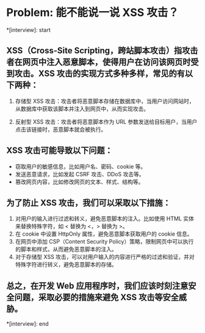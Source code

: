 # Problem: 能不能说一说 XSS 攻击？

\*[interview]: start

## XSS（**Cross-Site Scripting，跨站脚本攻击**）指攻击者在网页中注入恶意脚本，使得用户在访问该网页时受到攻击。XSS 攻击的实现方式多种多样，常见的有以下两种：

1. 存储型 XSS 攻击：攻击者将恶意脚本存储在数据库中，当用户访问网站时，从数据库中获取该脚本并注入到网页中，从而实现攻击。

2. 反射型 XSS 攻击：攻击者将恶意脚本作为 URL 参数发送给目标用户，当用户点击该链接时，恶意脚本就会被执行。

## XSS 攻击可能导致以下问题：

- 窃取用户的敏感信息，比如用户名、密码、cookie 等。
- 发送恶意请求，比如发起 CSRF 攻击、DDoS 攻击等。
- 篡改网页内容，比如修改网页的文本、样式、结构等。

## 为了防止 XSS 攻击，我们可以采取以下措施：

1. 对用户的输入进行过滤和转义，避免恶意脚本的注入。比如使用 HTML 实体来替换特殊字符，如 < 替换为 &lt;，> 替换为 &gt;。
2. 在 cookie 中设置 HttpOnly 属性，避免恶意脚本获取用户的 cookie 信息。
3. 在网页中添加 CSP（Content Security Policy）策略，限制网页中可以执行的脚本和样式，从而避免恶意脚本的注入。
4. 对于存储型 XSS 攻击，可以对用户输入的内容进行严格的过滤和验证，并对特殊字符进行转义，避免恶意脚本的存储。

## 总之，在开发 Web 应用程序时，我们应该时刻注意安全问题，采取必要的措施来避免 XSS 攻击等安全威胁。

\*[interview]: end
